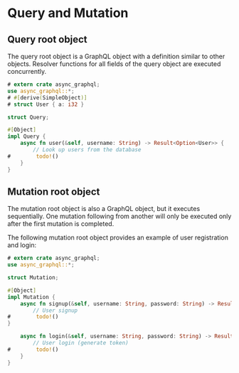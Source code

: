 # Query and Mutation

## Query root object

The query root object is a GraphQL object with a definition similar to other objects. Resolver functions for all fields of the query object are executed concurrently.

```rust
# extern crate async_graphql;
use async_graphql::*;
# #[derive(SimpleObject)]
# struct User { a: i32 }

struct Query;

#[Object]
impl Query {
    async fn user(&self, username: String) -> Result<Option<User>> {
        // Look up users from the database
#        todo!()
    }
}

```

## Mutation root object

The mutation root object is also a GraphQL object, but it executes sequentially. One mutation following from another will only be executed only after the first mutation is completed.

The following mutation root object provides an example of user registration and login:

```rust
# extern crate async_graphql;
use async_graphql::*;

struct Mutation;

#[Object]
impl Mutation {
    async fn signup(&self, username: String, password: String) -> Result<bool> {
        // User signup
#        todo!()
}

    async fn login(&self, username: String, password: String) -> Result<String> {
        // User login (generate token)
#        todo!()
    }
}
```
